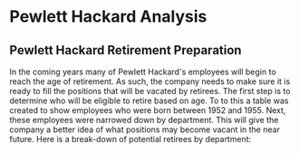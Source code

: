 # Pewlett Hackard Analysis
## Pewlett Hackard Retirement Preparation
In the coming years many of Pewlett Hackard's employees will begin to reach the age of retirement. As such, the company needs to make sure it is ready to fill the positions that will be vacated by retirees. The first step is to determine who will be eligible to retire based on age. To to this a table was created to show employees who were born between 1952 and 1955. Next, these employees were narrowed down by department. This will give the company a better idea of what positions may become vacant in the near future. Here is a break-down of potential retirees by department:

